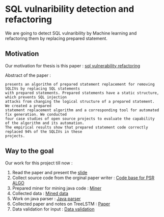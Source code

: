# SQL vulnaribility detection and refactoring

We are going to detect SQL vulnaribility by Machine learning and refactoring them by replacing prepared statement.

## Motivation

Our motivation for thesis is this paper : [sql vulnerability refactoring](Paper/sql_vulnerability_refactoring.pdf)

Abstract of the paper :

```Since 2002, over 10% of total cyber vulnerabilities were SQL injection vulnerabilities (SQLIVs). This paper
presents an algorithm of prepared statement replacement for removing SQLIVs by replacing SQL statements
with prepared statements. Prepared statements have a static structure, which prevents SQL injection
attacks from changing the logical structure of a prepared statement. We created a prepared
statement replacement algorithm and a corresponding tool for automated fix generation. We conducted
four case studies of open source projects to evaluate the capability of the algorithm and its automation.
The empirical results show that prepared statement code correctly replaced 94% of the SQLIVs in these
projects.
```

## Way to the goal

Our work for this project till now :

1. Read the paper and present the [slide](Presentation/Review_On_automated_prepared_statement_generation_to_remove.pptx)
2. Collect source code from the orginal paper writer : [Code base for PSR ALGO](Code_base_for_PSR_ALGO/Fixer.java)
3. Prepared miner for mining java code : [Miner](GitMiner/README.md)
4. Collected data : [Mined data](https://drive.google.com/drive/folders/1SyAFe6xUG84n4uQ1ChQG_REgEhU_0mhJ?usp=sharing)
5. Work on java parser : [Java parser](Java_parser/README.md)
6. Collected paper and notes on TreeLSTM : [Paper](Tree_LSTM/README.md)
7. Data validation for input : [Data validation](Data_Validation/script.sh)
